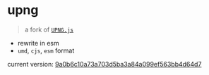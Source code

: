# upng

> a fork of [`UPNG.js`](https://github.com/photopea/UPNG.js)

- rewrite in esm
- `umd`, `cjs`, `esm` format

current version: [9a0b6c10a73a703d5ba3a84a099ef563bb4d64d7](https://github.com/photopea/UPNG.js/commit/9a0b6c10a73a703d5ba3a84a099ef563bb4d64d7)
